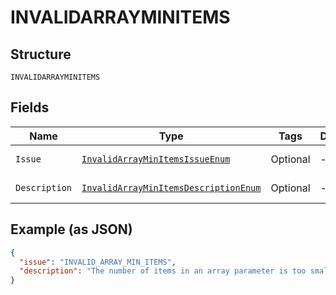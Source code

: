 
# INVALIDARRAYMINITEMS

## Structure

`INVALIDARRAYMINITEMS`

## Fields

| Name | Type | Tags | Description | Getter | Setter |
|  --- | --- | --- | --- | --- | --- |
| `Issue` | [`InvalidArrayMinItemsIssueEnum`](../../doc/models/invalid-array-min-items-issue-enum.md) | Optional | - | InvalidArrayMinItemsIssueEnum getIssue() | setIssue(InvalidArrayMinItemsIssueEnum issue) |
| `Description` | [`InvalidArrayMinItemsDescriptionEnum`](../../doc/models/invalid-array-min-items-description-enum.md) | Optional | - | InvalidArrayMinItemsDescriptionEnum getDescription() | setDescription(InvalidArrayMinItemsDescriptionEnum description) |

## Example (as JSON)

```json
{
  "issue": "INVALID_ARRAY_MIN_ITEMS",
  "description": "The number of items in an array parameter is too small."
}
```

